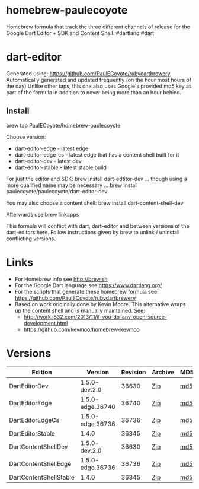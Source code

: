 homebrew-paulecoyote
====================

Homebrew formula that track the three different channels of release for the Google Dart Editor + SDK and Content Shell.  #dartlang #dart

dart-editor
===========

Generated using: https://github.com/PaulECoyote/rubydartbrewery
Automatically generated and updated frequently (on the hour most hours of the day)
Unlike other taps, this one also uses Google's provided md5 key as part of the formula in addition to never being more than an hour behind.

Install
-------
brew tap PaulECoyote/homebrew-paulecoyote

Choose version:
* dart-editor-edge - latest edge
* dart-editor-edge-cs - latest edge that has a content shell built for it
* dart-editor-dev - latest dev
* dart-editor-stable - latest stable build

For just the editor and SDK:
brew install dart-edtitor-dev
... though using a more qualified name may be necessary ...
brew install paulecoyote/paulecoyote/dart-editor-dev

You may also choose a content shell:
brew install dart-content-shell-dev

Afterwards use 
brew linkapps

This formula will conflict with dart, dart-editor and between versions of the dart-editors here.  Follow instructions given by brew to unlink / uninstall conflicting versions.

Links
=====
* For Homebrew info see http://brew.sh
* For the Google Dart language see https://www.dartlang.org/
* For the scripts that generate these homebrew formula see https://github.com/PaulECoyote/rubydartbrewery
* Based on work originally done by Kevin Moore. This alternative wraps up the content shell and is manually maintained.  See: 
    * http://work.j832.com/2013/11/if-you-do-any-open-source-development.html
    * https://github.com/kevmoo/homebrew-kevmoo

Versions
========
| Edition | Version | Revision | Archive | MD5 | Notes |
| ------- | ------- | -------- | ------- | --- | ----- |
| DartEditorDev | 1.5.0-dev.2.0 | 36630 | [Zip](http://storage.googleapis.com/dart-archive/channels/dev/release/36630/editor/darteditor-macos-x64.zip) | [md5](http://storage.googleapis.com/dart-archive/channels/dev/release/36630/editor/darteditor-macos-x64.zip.md5sum) | [Changes](http://storage.googleapis.com/dart-archive/channels/dev/release/latest/changelog.html) |
| DartEditorEdge | 1.5.0-edge.36740 | 36740 | [Zip](http://storage.googleapis.com/dart-archive/channels/be/raw/36740/editor/darteditor-macos-x64.zip) | [md5](http://storage.googleapis.com/dart-archive/channels/be/raw/36740/editor/darteditor-macos-x64.zip.md5sum) | - |
| DartEditorEdgeCs | 1.5.0-edge.36736 | 36736 | [Zip](http://storage.googleapis.com/dart-archive/channels/be/raw/36736/editor/darteditor-macos-x64.zip) | [md5](http://storage.googleapis.com/dart-archive/channels/be/raw/36736/editor/darteditor-macos-x64.zip.md5sum) | - |
| DartEditorStable | 1.4.0 | 36345 | [Zip](http://storage.googleapis.com/dart-archive/channels/stable/release/36345/editor/darteditor-macos-x64.zip) | [md5](http://storage.googleapis.com/dart-archive/channels/stable/release/36345/editor/darteditor-macos-x64.zip.md5sum) | [Changes](http://storage.googleapis.com/dart-archive/channels/stable/release/latest/changelog.html) |
| DartContentShellDev | 1.5.0-dev.2.0 | 36630 | [Zip](http://storage.googleapis.com/dart-archive/channels/dev/release/36630/dartium/content_shell-macos-ia32-release.zip) | [md5](http://storage.googleapis.com/dart-archive/channels/dev/release/36630/dartium/content_shell-macos-ia32-release.zip.md5sum) | - |
| DartContentShellEdge | 1.5.0-edge.36736 | 36736 | [Zip](http://storage.googleapis.com/dart-archive/channels/be/raw/36736/dartium/content_shell-macos-ia32-release.zip) | [md5](http://storage.googleapis.com/dart-archive/channels/be/raw/36736/dartium/content_shell-macos-ia32-release.zip.md5sum) | - |
| DartContentShellStable | 1.4.0 | 36345 | [Zip](http://storage.googleapis.com/dart-archive/channels/stable/release/36345/dartium/content_shell-macos-ia32-release.zip) | [md5](http://storage.googleapis.com/dart-archive/channels/stable/release/36345/dartium/content_shell-macos-ia32-release.zip.md5sum) | - |
